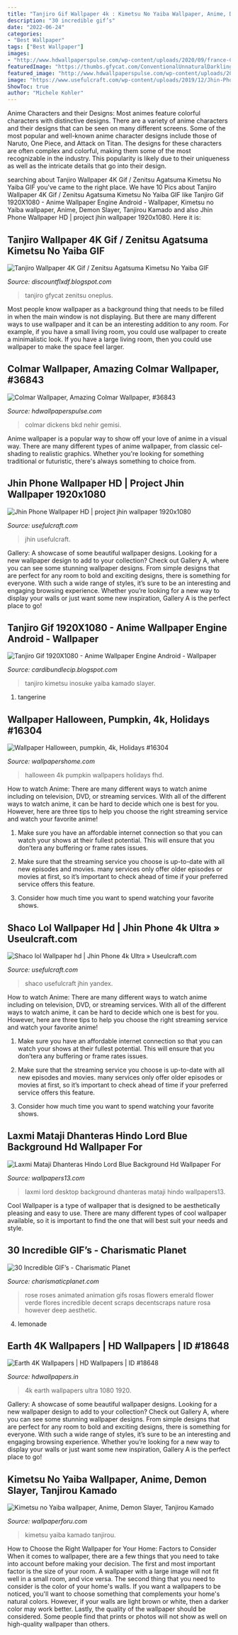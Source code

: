 ```yaml
---
title: "Tanjiro Gif Wallpaper 4k : Kimetsu No Yaiba Wallpaper, Anime, Demon Slayer, Tanjirou Kamado"
description: "30 incredible gif’s"
date: "2022-06-24"
categories:
- "Best Wallpaper"
tags: ["Best Wallpaper"]
images:
- "http://www.hdwallpaperspulse.com/wp-content/uploads/2020/09/france-Colmar-Wallpaper-1204x768.jpg"
featuredImage: "https://thumbs.gfycat.com/ConventionalUnnaturalDarklingbeetle-max-1mb.gif"
featured_image: "http://www.hdwallpaperspulse.com/wp-content/uploads/2020/09/france-Colmar-Wallpaper-1204x768.jpg"
image: "https://www.usefulcraft.com/wp-content/uploads/2019/12/Jhin-Phone-Wallpaper-HD-10-scaled.jpg"
ShowToc: true
author: "Michele Kohler"
---
```



Anime Characters and their Designs: Most animes feature colorful characters with distinctive designs.
There are a variety of anime characters and their designs that can be seen on many different screens. Some of the most popular and well-known anime character designs include those of Naruto, One Piece, and Attack on Titan. The designs for these characters are often complex and colorful, making them some of the most recognizable in the industry. This popularity is likely due to their uniqueness as well as the intricate details that go into their design.

	

		
searching about Tanjiro Wallpaper 4K Gif / Zenitsu Agatsuma Kimetsu No Yaiba GIF you've came to the right place. We have 10 Pics about Tanjiro Wallpaper 4K Gif / Zenitsu Agatsuma Kimetsu No Yaiba GIF like Tanjiro Gif 1920X1080 - Anime Wallpaper Engine Android - Wallpaper, Kimetsu no Yaiba wallpaper, Anime, Demon Slayer, Tanjirou Kamado and also Jhin Phone Wallpaper HD | project jhin wallpaper 1920x1080. Here it is:
		
    
## Tanjiro Wallpaper 4K Gif / Zenitsu Agatsuma Kimetsu No Yaiba GIF

<img loading=lazy src="https://thumbs.gfycat.com/ConventionalUnnaturalDarklingbeetle-max-1mb.gif" onerror="this.onerror=null;this.src='https://tse1.mm.bing.net/th?id=OIP.UBsTXjYUtANq0B7Lr8XODAAAAA&amp;pid=15.1';" alt="Tanjiro Wallpaper 4K Gif / Zenitsu Agatsuma Kimetsu No Yaiba GIF">

_Source: discountflxdf.blogspot.com_

>tanjiro gfycat zenitsu oneplus. 

	

Most people know wallpaper as a background thing that needs to be filled in when the main window is not displaying. But there are many different ways to use wallpaper and it can be an interesting addition to any room. For example, if you have a small living room, you could use wallpaper to create a minimalistic look. If you have a large living room, then you could use wallpaper to make the space feel larger.

    
## Colmar Wallpaper, Amazing Colmar Wallpaper, #36843

<img loading=lazy src="http://www.hdwallpaperspulse.com/wp-content/uploads/2020/09/france-Colmar-Wallpaper-1204x768.jpg" onerror="this.onerror=null;this.src='https://tse3.mm.bing.net/th?id=OIP.u6VX-MLeUZEwp_3Zk0qj8gHaEu&amp;pid=15.1';" alt="Colmar Wallpaper, Amazing Colmar Wallpaper, #36843">

_Source: hdwallpaperspulse.com_

>colmar dickens bkd nehir gemisi. 

	

Anime wallpaper is a popular way to show off your love of anime in a visual way. There are many different types of anime wallpaper, from classic cel-shading to realistic graphics. Whether you're looking for something traditional or futuristic, there's always something to choice from.

    
## Jhin Phone Wallpaper HD | Project Jhin Wallpaper 1920x1080

<img loading=lazy src="https://www.usefulcraft.com/wp-content/uploads/2019/12/Jhin-Phone-Wallpaper-HD-10-scaled.jpg" onerror="this.onerror=null;this.src='https://tse3.mm.bing.net/th?id=OIP.jnHspCXzcDpHNihzazBk9QHaKL&amp;pid=15.1';" alt="Jhin Phone Wallpaper HD | project jhin wallpaper 1920x1080">

_Source: usefulcraft.com_

>jhin usefulcraft. 

	

Gallery: A showcase of some beautiful wallpaper designs.
Looking for a new wallpaper design to add to your collection? Check out Gallery A, where you can see some stunning wallpaper designs. From simple designs that are perfect for any room to bold and exciting designs, there is something for everyone. With such a wide range of styles, it’s sure to be an interesting and engaging browsing experience. Whether you’re looking for a new way to display your walls or just want some new inspiration, Gallery A is the perfect place to go!





	
	
    
## Tanjiro Gif 1920X1080 - Anime Wallpaper Engine Android - Wallpaper

<img loading=lazy src="https://lh5.googleusercontent.com/proxy/M1Z4Fu1jgfILjf0diXKbd7B0qktu_S-TZDNw7RbNQd16V1RLl0NMt3l3G6zoIsMUZJnhp6pYfQ72he7M1MBP1CnAKFW_nz2oyviaKZk5RycR8QVxBiMDKvuT7qytdl5q_dp_Q-m1P8Jbt9Mc1qCsNA=w1200-h630-p-k-no-nu" onerror="this.onerror=null;this.src='https://tse1.mm.bing.net/th?id=OIP.qBw6q-Aw0fN0N1qgrBruCAHaD4&amp;pid=15.1';" alt="Tanjiro Gif 1920X1080 - Anime Wallpaper Engine Android - Wallpaper">

_Source: cardibundlecip.blogspot.com_

>tanjiro kimetsu inosuke yaiba kamado slayer. 

	

1. tangerine 

    
## Wallpaper Halloween, Pumpkin, 4k, Holidays #16304

<img loading=lazy src="https://wallpapershome.com/images/wallpapers/halloween-1920x1080-pumpkin-4k-16304.jpg" onerror="this.onerror=null;this.src='https://tse1.mm.bing.net/th?id=OIP.SDdrr9biXVPTK-kzdUuNzwHaEK&amp;pid=15.1';" alt="Wallpaper Halloween, pumpkin, 4k, Holidays #16304">

_Source: wallpapershome.com_

>halloween 4k pumpkin wallpapers holidays fhd. 

	

How to watch Anime: There are many different ways to watch anime including on television, DVD, or streaming services.
With all of the different ways to watch anime, it can be hard to decide which one is best for you. However, here are three tips to help you choose the right streaming service and watch your favorite anime!
1. Make sure you have an affordable internet connection so that you can watch your shows at their fullest potential. This will ensure that you don’tera any buffering or frame rates issues.

2. Make sure that the streaming service you choose is up-to-date with all new episodes and movies. many services only offer older episodes or movies at first, so it’s important to check ahead of time if your preferred service offers this feature.

3. Consider how much time you want to spend watching your favorite shows.

    
## Shaco Lol Wallpaper Hd | Jhin Phone 4k Ultra » Useulcraft.com

<img loading=lazy src="https://www.usefulcraft.com/wp-content/uploads/2020/02/shaco-lol-wallpaper-hd-7.jpg" onerror="this.onerror=null;this.src='https://tse2.mm.bing.net/th?id=OIP.UGhzWjjB48xEfVg94tGE6AHaKL&amp;pid=15.1';" alt="Shaco lol Wallpaper hd | Jhin Phone 4k Ultra » Useulcraft.com">

_Source: usefulcraft.com_

>shaco usefulcraft jhin yandex. 

	

How to watch Anime: There are many different ways to watch anime including on television, DVD, or streaming services.
With all of the different ways to watch anime, it can be hard to decide which one is best for you. However, here are three tips to help you choose the right streaming service and watch your favorite anime!
1. Make sure you have an affordable internet connection so that you can watch your shows at their fullest potential. This will ensure that you don’tera any buffering or frame rates issues.

2. Make sure that the streaming service you choose is up-to-date with all new episodes and movies. many services only offer older episodes or movies at first, so it’s important to check ahead of time if your preferred service offers this feature.

3. Consider how much time you want to spend watching your favorite shows.

    
## Laxmi Mataji Dhanteras Hindo Lord Blue Background Hd Wallpaper For

<img loading=lazy src="http://www.wallpapers13.com/wp-content/uploads/2016/12/Laxmi-Mataji-Dhanteras-Hindo-Lord-Blue-Background-HD-Wallpaper-for-Desktop-1920x1200-1600x1200.jpg" onerror="this.onerror=null;this.src='https://tse3.mm.bing.net/th?id=OIP.gUx_8HfhVcx4kGEZ3aOP6QHaFj&amp;pid=15.1';" alt="Laxmi Mataji Dhanteras Hindo Lord Blue Background Hd Wallpaper For">

_Source: wallpapers13.com_

>laxmi lord desktop background dhanteras mataji hindo wallpapers13. 

	

Cool Wallpaper is a type of wallpaper that is designed to be aesthetically pleasing and easy to use. There are many different types of cool wallpaper available, so it is important to find the one that will best suit your needs and style.

    
## 30 Incredible GIF’s - Charismatic Planet

<img loading=lazy src="http://www.charismaticplanet.com/wp-content/uploads/2014/10/30.gif" onerror="this.onerror=null;this.src='https://tse1.mm.bing.net/th?id=OIP.569zJDTSsz2klEHzsTeC8AAAAA&amp;pid=15.1';" alt="30 Incredible GIF’s - Charismatic Planet">

_Source: charismaticplanet.com_

>rose roses animated animation gifs rosas flowers emerald flower verde flores incredible decent scraps decentscraps nature rosa however deep aesthetic. 

	

4. lemonade 

    
## Earth 4K Wallpapers | HD Wallpapers | ID #18648

<img loading=lazy src="http://www.hdwallpapers.in/download/earth_4k-1920x1080.jpg" onerror="this.onerror=null;this.src='https://tse3.mm.bing.net/th?id=OIP.ej6ixZ0LUMwrpcHaheBsiwHaEK&amp;pid=15.1';" alt="Earth 4K Wallpapers | HD Wallpapers | ID #18648">

_Source: hdwallpapers.in_

>4k earth wallpapers ultra 1080 1920. 

	

Gallery: A showcase of some beautiful wallpaper designs.
Looking for a new wallpaper design to add to your collection? Check out Gallery A, where you can see some stunning wallpaper designs. From simple designs that are perfect for any room to bold and exciting designs, there is something for everyone. With such a wide range of styles, it’s sure to be an interesting and engaging browsing experience. Whether you’re looking for a new way to display your walls or just want some new inspiration, Gallery A is the perfect place to go!





	
	
    
## Kimetsu No Yaiba Wallpaper, Anime, Demon Slayer, Tanjirou Kamado

<img loading=lazy src="https://wallpaperforu.com/wp-content/uploads/2020/08/kimetsu-no-yaiba-wallpaper-200831140449221280x1280.jpg" onerror="this.onerror=null;this.src='https://tse4.mm.bing.net/th?id=OIP.Aq0QcAOBqUpb1a6_Z2zyvAHaHa&amp;pid=15.1';" alt="Kimetsu no Yaiba wallpaper, Anime, Demon Slayer, Tanjirou Kamado">

_Source: wallpaperforu.com_

>kimetsu yaiba kamado tanjirou. 

	

How to Choose the Right Wallpaper for Your Home: Factors to Consider
When it comes to wallpaper, there are a few things that you need to take into account before making your decision. The first and most important factor is the size of your room. A wallpaper with a large image will not fit well in a small room, and vice versa. 
The second thing that you need to consider is the color of your home's walls. If you want a wallpapers to be noticed, you'll want to choose something that complements your home's natural colors. However, if your walls are light brown or white, then a darker color may work better. 
Lastly, the quality of the wallpaper should be considered. Some people find that prints or photos will not show as well on high-quality wallpaper than others.

